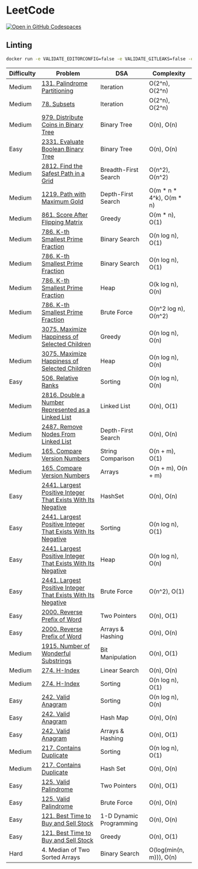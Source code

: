 # LeetCode

[![Open in GitHub Codespaces](https://github.com/codespaces/badge.svg)](https://codespaces.new/datttrian/leetcode)

## Linting

``` sh
docker run -e VALIDATE_EDITORCONFIG=false -e VALIDATE_GITLEAKS=false -e VALIDATE_JSCPD=false -e VALIDATE_JSON=false -e VALIDATE_MARKDOWN=false -e RUN_LOCAL=true -v "$(pwd)":/tmp/lint github/super-linter
```

|Difficulty|Problem                                                                                                                                                                                     |DSA                                           |Complexity                                      |
|----------|--------------------------------------------------------------------------------------------------------------------------------------------------------------------------------------------|----------------------------------------------|------------------------------------------------|
|Medium    |[131. Palindrome Partitioning](https://leetcode.com/problems/palindrome-partitioning/solutions/5194330/iteration-o-2-n-o-2-n/)                                                              |Iteration                                     |O(2^n), O(2^n)                                  |
|Medium    |[78. Subsets](https://leetcode.com/problems/subsets/solutions/5191012/iteration-o-2-n-o-2-n/)                                                                                               |Iteration                                     |O(2^n), O(2^n)                                  |
|Medium    |[979. Distribute Coins in Binary Tree](https://leetcode.com/problems/distribute-coins-in-binary-tree/solutions/5172640/binary-tree-o-n-o-n/)                                                |Binary Tree                                   |O(n), O(n)                                      |
|Easy      |[2331. Evaluate Boolean Binary Tree](https://leetcode.com/problems/evaluate-boolean-binary-tree/solutions/5167681/binary-tree-o-n-o-n/)                                                     |Binary Tree                                   |O(n), O(n)                                      |
|Medium    |[2812. Find the Safest Path in a Grid](https://leetcode.com/problems/find-the-safest-path-in-a-grid/solutions/5163057/breadth-first-search-o-n-2-o-n-2/)                                    |Breadth-First Search                          |O(n^2), O(n^2)                                  |
|Medium    |[1219. Path with Maximum Gold](https://leetcode.com/problems/path-with-maximum-gold/solutions/5158830/depth-first-search-om-n-4k-om-n/)                                                     |Depth-First Search                            |O(m * n * 4^k), O(m * n)                        |
|Medium    |[861. Score After Flipping Matrix](https://leetcode.com/problems/score-after-flipping-matrix/solutions/5154445/greedy-o-m-n-o-1/)                                                           |Greedy                                        |O(m * n), O(1)                                  |
|Medium    |[786. K-th Smallest Prime Fraction](https://leetcode.com/problems/k-th-smallest-prime-fraction/solutions/5141298/binary-search-o-n-log-n-o-1/)                                              |Binary Search                                 |O(n log n), O(1)                                |
|Medium    |[786. K-th Smallest Prime Fraction](https://leetcode.com/problems/k-th-smallest-prime-fraction/solutions/5141298/binary-search-o-n-log-n-o-1/)                                              |Binary Search                                 |O(n log n), O(1)                                |
|Medium    |[786. K-th Smallest Prime Fraction](https://leetcode.com/problems/k-th-smallest-prime-fraction/solutions/5141276/heap-ok-log-n-on/)                                                         |Heap                                          |O(k log n), O(n)                                |
|Medium    |[786. K-th Smallest Prime Fraction](https://leetcode.com/problems/k-th-smallest-prime-fraction/solutions/5141279/brute-force-on2-log-n-on2/)                                                |Brute Force                                   |O(n^2 log n), O(n^2)                            |
|Medium    |[3075. Maximize Happiness of Selected Children](https://leetcode.com/problems/maximize-happiness-of-selected-children/solutions/5137420/greedy-on-log-n-on/)                                |Greedy                                        |O(n log n), O(n)                                |
|Medium    |[3075. Maximize Happiness of Selected Children](https://leetcode.com/problems/maximize-happiness-of-selected-children/solutions/5137428/heap-on-log-n-on/)                                  |Heap                                          |O(n log n), O(n)                                |
|Easy      |[506. Relative Ranks](https://leetcode.com/problems/relative-ranks/solutions/5132329/sorting-o-n-log-n-o-n/)                                                                                |Sorting                                       |O(n log n), O(n)                                |
|Medium    |[2816. Double a Number Represented as a Linked List](https://leetcode.com/problems/double-a-number-represented-as-a-linked-list/solutions/5127516/linked-list-on-o1/)                       |Linked List                                   |O(n), O(1)                                      |
|Medium    |[2487. Remove Nodes From Linked List](https://leetcode.com/problems/remove-nodes-from-linked-list/solutions/5122772/depth-first-search-on-on/)                                              |Depth-First Search                            |O(n), O(n)                                      |
|Medium    |[165. Compare Version Numbers](https://leetcode.com/problems/compare-version-numbers/solutions/5108519/string-comparison-o-n-m-o-1/)                                                        |String Comparison                             |O(n + m), O(1)                                  |
|Medium    |[165. Compare Version Numbers](https://leetcode.com/problems/compare-version-numbers/solutions/5108529/arrays-o-n-m-o-n-m/)                                                                 |Arrays                                        |O(n + m), O(n + m)                              |
|Easy      |[2441. Largest Positive Integer That Exists With Its Negative](https://leetcode.com/problems/largest-positive-integer-that-exists-with-its-negative/solutions/5103782/hashset-on-on/)       |HashSet                                       |O(n), O(n)                                      |
|Easy      |[2441. Largest Positive Integer That Exists With Its Negative](https://leetcode.com/problems/largest-positive-integer-that-exists-with-its-negative/solutions/5103777/sorting-on-log-n-o1/) |Sorting                                       |O(n log n), O(1)                                |
|Easy      |[2441. Largest Positive Integer That Exists With Its Negative](https://leetcode.com/problems/largest-positive-integer-that-exists-with-its-negative/solutions/5103774/heap-on-log-n-on/)    |Heap                                          |O(n log n), O(n)                                |
|Easy      |[2441. Largest Positive Integer That Exists With Its Negative](https://leetcode.com/problems/largest-positive-integer-that-exists-with-its-negative/solutions/5103768/brute-force-on2-o1/)  |Brute Force                                   |O(n^2), O(1)                                    |
|Easy      |[2000. Reverse Prefix of Word](https://leetcode.com/problems/reverse-prefix-of-word/solutions/5098519/two-pointers-on-o1/)                                                                  |Two Pointers                                  |O(n), O(1)                                      |
|Easy      |[2000. Reverse Prefix of Word](https://leetcode.com/problems/reverse-prefix-of-word/solutions/5098484/arrays-hashing-o-n-o-n/)                                                              |Arrays & Hashing                              |O(n), O(n)                                      |
|Medium    |[1915. Number of Wonderful Substrings](https://leetcode.com/problems/number-of-wonderful-substrings/solutions/5093362/bit-manipulation-on-o1/)                                              |Bit Manipulation                              |O(n), O(1)                                      |
|Medium    |[274. H-Index](https://leetcode.com/problems/h-index/solutions/5073130/on-on/)                                                                                                              |Linear Search                                 |O(n), O(n)                                      |
|Medium    |[274. H-Index](https://leetcode.com/problems/h-index/solutions/5073117/on-log-n-o1/)                                                                                                        |Sorting                                       |O(n log n), O(1)                                |
|Easy      |[242. Valid Anagram](https://leetcode.com/problems/valid-anagram/solutions/5069033/on-log-n-on/)                                                                                            |Sorting                                       |O(n log n), O(n)                                |
|Easy      |[242. Valid Anagram](https://leetcode.com/problems/valid-anagram/solutions/5069036/on-on/)                                                                                                  |Hash Map                                      |O(n), O(n)                                      |
|Easy      |[242. Valid Anagram](https://leetcode.com/problems/valid-anagram/solutions/5069127/on-o1/)                                                                                                  |Arrays & Hashing                              |O(n), O(1)                                      |
|Medium    |[217. Contains Duplicate](https://leetcode.com/problems/contains-duplicate/solutions/5064035/on-log-n-o1/)                                                                                  |Sorting                                       |O(n log n), O(1)                                |
|Medium    |[217. Contains Duplicate](https://leetcode.com/problems/contains-duplicate/solutions/5064039/on-on/)                                                                                        |Hash Set                                      |O(n), O(n)                                      |
|Easy      |[125. Valid Palindrome](https://leetcode.com/problems/valid-palindrome/solutions/5077373/on-o1/)                                                                                            |Two Pointers                                  |O(n), O(1)                                      |
|Easy      |[125. Valid Palindrome](https://leetcode.com/problems/valid-palindrome/solutions/5077384/on-on/)                                                                                            |Brute Force                                   |O(n), O(n)                                      |
|Easy      |[121. Best Time to Buy and Sell Stock](https://leetcode.com/problems/best-time-to-buy-and-sell-stock/solutions/5089939/on-on/)                                                              |1-D Dynamic Programming                       |O(n), O(n)                                      |
|Easy      |[121. Best Time to Buy and Sell Stock](https://leetcode.com/problems/best-time-to-buy-and-sell-stock/solutions/5089933/on-o1/)                                                              |Greedy                                        |O(n), O(1)                                      |
|Hard      |4. Median of Two Sorted Arrays                                                                                                                                                              |Binary Search                                 |O(log(min(n, m))), O(n)                         |
